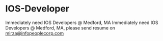 # IOS-Developer
Immediately need IOS Developers @ Medford, MA
Immediately need IOS Developers @ Medford, MA, please send resume on mirza@infopeoplecorp.com
